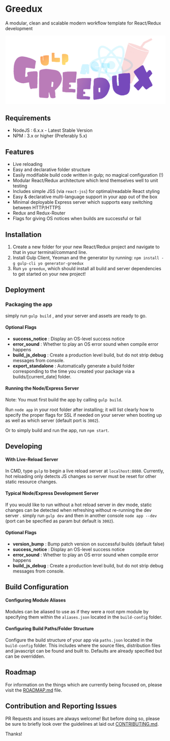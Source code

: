# Greedux
A modular, clean and scalable modern workflow template for React/Redux development

!["Greedux!"](./greedux_logo.png)


## Requirements ##
* NodeJS : 6.x.x - Latest Stable Version
* NPM : 3.x or higher (Preferably 5.x)

## Features ##

- Live reloading
- Easy and declarative folder structure 
- Easily modifiable build code written in gulp; no magical configuration (!)
- Modular React/Redux architecture which lend themselves well to unit testing
- Includes simple JSS (via `react-jss`) for optimal/readable React styling
- Easy & declarative multi-language support in your app out of the box
- Minimal deployable Express server which supports easy switching between HTTP/HTTPS
- Redux and Redux-Router
- Flags for giving OS notices when builds are successful or fail


## Installation ##

1) Create a new folder for your new React/Redux project and navigate to that in your terminal/command line. 
2) Install Gulp Client, Yeoman and the generator by running: `npm install -g gulp-cli yo generator-greedux`
3) Run `yo greedux`, which should install all build and server dependencies to get started on your new project!

## Deployment ##

### Packaging the app ###
simply run `gulp build` , and your server and assets are ready to go.

#### Optional Flags ####
- **success_notice**  : Display an OS-level success notice
- **error_sound** : Whether to play an OS error sound when compile error happens
- **build_js_debug** : Create a production level build, but do not strip debug messages from console.
- **export_standalone** : Automatically generate a build folder corresponding to the time you created your package via a builds/[current_date] folder.

#### Running the Node/Express Server ####

Note: You must first build the app by calling `gulp build`.

Run `node app` in your root folder after installing; it will list clearly 
how to specify the proper flags for SSL if needed on your server when
booting up as well as which server (default port is `3002`).

Or to simply build and run the app, run `npm start`.

## Developing

#### With Live-Reload Server ###

In CMD, type `gulp` to begin a live reload server at `localhost:8080`. 
Currently, hot reloading only detects JS changes so server must be reset for other static resource changes.

#### Typical Node/Express Development Server ###

If you would like to run without a hot reload server in dev mode, static changes can be detected when refreshing
without re-running the dev server . simply run `gulp dev` and then in another console `node app --dev` 
(port can be specified as param but default is `3002`).

#### Optional Flags ###

- **version_bump** : Bump patch version on successful builds (default false)
- **success_notice**  : Display an OS-level success notice
- **error_sound** : Whether to play an OS error sound when compile error happens
- **build_js_debug** : Create a production level build, but do not strip debug messages from console.

## Build Configuration ##

#### Configuring Module Aliases ####
Modules can be aliased to use as if they were a root npm module by specifying
them within the `aliases.json` located in the `build-config` folder.

#### Configuring Build Paths/Folder Structure ####
Configure the build structure of your app via `paths.json` located in 
the `build-config` folder. This includes where the source files, distribution files
and javascript can be found and built to. Defaults are already specified but can be
overridden.

## Roadmap ##

For information on the things which are currently being focused on, please visit the [ROADMAP.md](ROADMAP.md) file.

## Contribution and Reporting Issues ##
PR Requests and issues are always welcome! But before doing so, please be sure to briefly look over the guidelines at laid out [CONTRIBUTING.md](CONTRIBUTING.md).

Thanks!